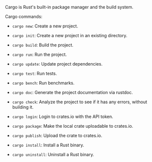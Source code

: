 Cargo is Rust's built-in package manager and the build system.

Cargo commands:
- `cargo new`: Create a new project.
- `cargo init`: Create a new project in an existing directory.
- `cargo build`: Build the project.
- `cargo run`: Run the project.
- `cargo update`: Update project dependencies.
- `cargo test`: Run tests.
- `cargo bench`: Run benchmarks.
- `cargo doc`: Generate the project documentation via rustdoc.
- `cargo check`: Analyze the project to see if it has any errors, without building it.

- `cargo login`: Login to crates.io with the API token.
- `cargo package`: Make the local crate uploadable to crates.io.
- `cargo publish`: Upload the crate to crates.io.
- `cargo install`: Install a Rust binary.
- `cargo uninstall`: Uninstall a Rust binary.
